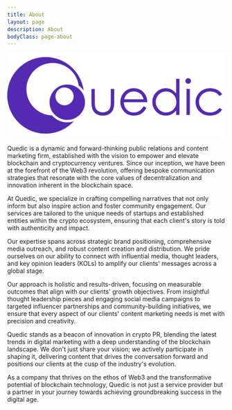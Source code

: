 ```yaml
---
title: About
layout: page
description: About
bodyClass: page-about
---
```



![Accounting Services](/images/quedic.png)

Quedic is a dynamic and forward-thinking public relations and content marketing firm, established with the vision to empower and elevate blockchain and cryptocurrency ventures. Since our inception, we have been at the forefront of the Web3 revolution, offering bespoke communication strategies that resonate with the core values of decentralization and innovation inherent in the blockchain space.

At Quedic, we specialize in crafting compelling narratives that not only inform but also inspire action and foster community engagement. Our services are tailored to the unique needs of startups and established entities within the crypto ecosystem, ensuring that each client's story is told with authenticity and impact.

Our expertise spans across strategic brand positioning, comprehensive media outreach, and robust content creation and distribution. We pride ourselves on our ability to connect with influential media, thought leaders, and key opinion leaders (KOLs) to amplify our clients' messages across a global stage.

Our approach is holistic and results-driven, focusing on measurable outcomes that align with our clients' growth objectives. From insightful thought leadership pieces and engaging social media campaigns to targeted influencer partnerships and community-building initiatives, we ensure that every aspect of our clients' content marketing needs is met with precision and creativity.

Quedic stands as a beacon of innovation in crypto PR, blending the latest trends in digital marketing with a deep understanding of the blockchain landscape. We don't just share your vision; we actively participate in shaping it, delivering content that drives the conversation forward and positions our clients at the cusp of the industry's evolution.

As a company that thrives on the ethos of Web3 and the transformative potential of blockchain technology, Quedic is not just a service provider but a partner in your journey towards achieving groundbreaking success in the digital age.
